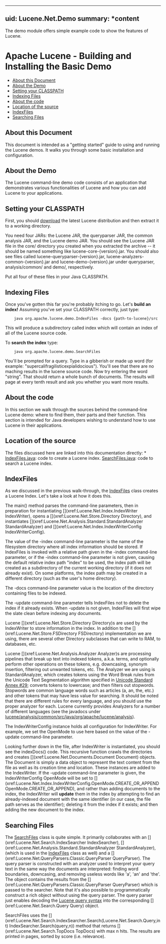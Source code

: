 ﻿<!--
 Licensed to the Apache Software Foundation (ASF) under one or more
 contributor license agreements.  See the NOTICE file distributed with
 this work for additional information regarding copyright ownership.
 The ASF licenses this file to You under the Apache License, Version 2.0
 (the "License"); you may not use this file except in compliance with
 the License.  You may obtain a copy of the License at

     http://www.apache.org/licenses/LICENSE-2.0

 Unless required by applicable law or agreed to in writing, software
 distributed under the License is distributed on an "AS IS" BASIS,
 WITHOUT WARRANTIES OR CONDITIONS OF ANY KIND, either express or implied.
 See the License for the specific language governing permissions and
 limitations under the License.
-->

---
uid: Lucene.Net.Demo
summary: *content
---

The demo module offers simple example code to show the features of Lucene.

# Apache Lucene - Building and Installing the Basic Demo

<div id="minitoc-area">

*   [About this Document](#About_this_Document)
*   [About the Demo](#About_the_Demo)
*   [Setting your CLASSPATH](#Setting_your_CLASSPATH)
*   [Indexing Files](#Indexing_Files)
*   [About the code](#About_the_code)
*   [Location of the source](#Location_of_the_source)
*   [IndexFiles](#IndexFiles)
*   [Searching Files](#Searching_Files)
</div>

## About this Document

<div class="section">

This document is intended as a "getting started" guide to using and running the Lucene demos. It walks you through some basic installation and configuration.

</div>

## About the Demo

<div class="section">

The Lucene command-line demo code consists of an application that demonstrates various functionalities of Lucene and how you can add Lucene to your applications.

</div>

## Setting your CLASSPATH

<div class="section">

First, you should [download](http://www.apache.org/dyn/closer.cgi/lucene/java/) the latest Lucene distribution and then extract it to a working directory.

You need four JARs: the Lucene JAR, the queryparser JAR, the common analysis JAR, and the Lucene demo JAR. You should see the Lucene JAR file in the core/ directory you created when you extracted the archive -- it should be named something like <span class="codefrag">lucene-core-{version}.jar</span>. You should also see files called <span class="codefrag">lucene-queryparser-{version}.jar</span>, <span class="codefrag">lucene-analyzers-common-{version}.jar</span> and <span class="codefrag">lucene-demo-{version}.jar</span> under queryparser, analysis/common/ and demo/, respectively.

Put all four of these files in your Java CLASSPATH.

</div>

## Indexing Files

<div class="section">

Once you've gotten this far you're probably itching to go. Let's **build an index!** Assuming you've set your CLASSPATH correctly, just type:

        java org.apache.lucene.demo.IndexFiles -docs {path-to-lucene}/src

This will produce a subdirectory called <span class="codefrag">index</span>
which will contain an index of all of the Lucene source code.

To **search the index** type:

        java org.apache.lucene.demo.SearchFiles

You'll be prompted for a query. Type in a gibberish or made up word (for example: 
"supercalifragilisticexpialidocious").
You'll see that there are no maching results in the lucene source code. 
Now try entering the word "string". That should return a whole bunch
of documents. The results will page at every tenth result and ask you whether
you want more results.</div>

## About the code

<div class="section">

In this section we walk through the sources behind the command-line Lucene demo: where to find them, their parts and their function. This section is intended for Java developers wishing to understand how to use Lucene in their applications.

</div>

## Location of the source

<div class="section">

The files discussed here are linked into this documentation directly: * [IndexFiles.java](https://github.com/apache/lucenenet/blob/{tag}/src/Lucene.Net.Demo/IndexFiles.cs): code to create a Lucene index. [SearchFiles.java](https://github.com/apache/lucenenet/blob/{tag}/src/Lucene.Net.Demo/SearchFiles.cs): code to search a Lucene index. 

</div>

## IndexFiles

<div class="section">

As we discussed in the previous walk-through, the [IndexFiles](https://github.com/apache/lucenenet/blob/{tag}/src/Lucene.Net.Demo/IndexFiles.cs) class creates a Lucene Index. Let's take a look at how it does this.

The <span class="codefrag">main()</span> method parses the command-line parameters, then in preparation for instantiating [](xref:Lucene.Net.Index.IndexWriter IndexWriter), opens a [](xref:Lucene.Net.Store.Directory Directory), and instantiates [](xref:Lucene.Net.Analysis.Standard.StandardAnalyzer StandardAnalyzer) and [](xref:Lucene.Net.Index.IndexWriterConfig IndexWriterConfig).

The value of the <span class="codefrag">-index</span> command-line parameter is the name of the filesystem directory where all index information should be stored. If <span class="codefrag">IndexFiles</span> is invoked with a relative path given in the <span class="codefrag">-index</span> command-line parameter, or if the <span class="codefrag">-index</span> command-line parameter is not given, causing the default relative index path "<span class="codefrag">index</span>" to be used, the index path will be created as a subdirectory of the current working directory (if it does not already exist). On some platforms, the index path may be created in a different directory (such as the user's home directory).

The <span class="codefrag">-docs</span> command-line parameter value is the location of the directory containing files to be indexed.

The <span class="codefrag">-update</span> command-line parameter tells <span class="codefrag">IndexFiles</span> not to delete the index if it already exists. When <span class="codefrag">-update</span> is not given, <span class="codefrag">IndexFiles</span> will first wipe the slate clean before indexing any documents.

Lucene [](xref:Lucene.Net.Store.Directory Directory)s are used by the <span class="codefrag">IndexWriter</span> to store information in the index. In addition to the [](xref:Lucene.Net.Store.FSDirectory FSDirectory) implementation we are using, there are several other <span class="codefrag">Directory</span> subclasses that can write to RAM, to databases, etc.

Lucene [](xref:Lucene.Net.Analysis.Analyzer Analyzer)s are processing pipelines that break up text into indexed tokens, a.k.a. terms, and optionally perform other operations on these tokens, e.g. downcasing, synonym insertion, filtering out unwanted tokens, etc. The <span class="codefrag">Analyzer</span> we are using is <span class="codefrag">StandardAnalyzer</span>, which creates tokens using the Word Break rules from the Unicode Text Segmentation algorithm specified in [Unicode Standard Annex #29](http://unicode.org/reports/tr29/); converts tokens to lowercase; and then filters out stopwords. Stopwords are common language words such as articles (a, an, the, etc.) and other tokens that may have less value for searching. It should be noted that there are different rules for every language, and you should use the proper analyzer for each. Lucene currently provides Analyzers for a number of different languages (see the javadocs under [lucene/analysis/common/src/java/org/apache/lucene/analysis](../analyzers-common/overview-summary.html)).

The <span class="codefrag">IndexWriterConfig</span> instance holds all configuration for <span class="codefrag">IndexWriter</span>. For example, we set the <span class="codefrag">OpenMode</span> to use here based on the value of the <span class="codefrag">-update</span> command-line parameter.

Looking further down in the file, after <span class="codefrag">IndexWriter</span> is instantiated, you should see the <span class="codefrag">indexDocs()</span> code. This recursive function crawls the directories and creates [](xref:Lucene.Net.Documents.Document Document) objects. The <span class="codefrag">Document</span> is simply a data object to represent the text content from the file as well as its creation time and location. These instances are added to the <span class="codefrag">IndexWriter</span>. If the <span class="codefrag">-update</span> command-line parameter is given, the <span class="codefrag">IndexWriterConfig</span> <span class="codefrag">OpenMode</span> will be set to [](xref:Lucene.Net.Index.IndexWriterConfig.OpenMode.CREATE_OR_APPEND OpenMode.CREATE_OR_APPEND), and rather than adding documents to the index, the <span class="codefrag">IndexWriter</span> will **update** them in the index by attempting to find an already-indexed document with the same identifier (in our case, the file path serves as the identifier); deleting it from the index if it exists; and then adding the new document to the index.

</div>

## Searching Files

<div class="section">

The [SearchFiles](https://github.com/apache/lucenenet/blob/{tag}/src/Lucene.Net.Demo/SearchFiles.cs) class is quite simple. It primarily collaborates with an [](xref:Lucene.Net.Search.IndexSearcher IndexSearcher), [](xref:Lucene.Net.Analysis.Standard.StandardAnalyzer StandardAnalyzer), (which is used in the [IndexFiles](https://github.com/apache/lucenenet/blob/{tag}/src/Lucene.Net.Demo/IndexFiles.cs) class as well) and a [](xref:Lucene.Net.QueryParsers.Classic.QueryParser QueryParser). The query parser is constructed with an analyzer used to interpret your query text in the same way the documents are interpreted: finding word boundaries, downcasing, and removing useless words like 'a', 'an' and 'the'. The [](xref:Lucene.Net.Search.Query) object contains the results from the [](xref:Lucene.Net.QueryParsers.Classic.QueryParser QueryParser) which is passed to the searcher. Note that it's also possible to programmatically construct a rich [](xref:Lucene.Net.Search.Query) object without using the query parser. The query parser just enables decoding the [ Lucene query syntax](../queryparser/org/apache/lucene/queryparser/classic/package-summary.html#package_description) into the corresponding [](xref:Lucene.Net.Search.Query Query) object.

<span class="codefrag">SearchFiles</span> uses the [](xref:Lucene.Net.Search.IndexSearcher.Search(Lucene.Net.Search.Query,int) IndexSearcher.Search(query,n)) method that returns [](xref:Lucene.Net.Search.TopDocs TopDocs) with max <span class="codefrag">n</span> hits. The results are printed in pages, sorted by score (i.e. relevance).

</div>
